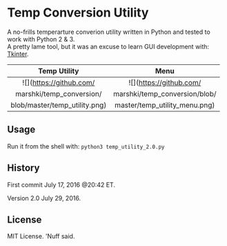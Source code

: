 # Temp Conversion Utility
A no-frills temperarture converion utility written in Python and tested to work with Python 2 & 3.  
A pretty lame tool, but it was an excuse to learn GUI development with: [Tkinter](https://wiki.python.org/moin/TkInter). 

Temp Utility                      |  Menu
:--------------------------------:|:--------------------------------:
![](https://github.com/<br>       |![](https://github.com/<br>
marshki/temp_conversion/<br>      |marshki/temp_conversion/blob/<br>
blob/master/temp_utility.png)     |master/temp_utility_menu.png)<br>

## Usage 
Run it from the shell with: 
`python3 temp_utility_2.0.py` 

## History 
First commit July 17, 2016 @20:42 ET. 

Version 2.0 July 29, 2016. 

## License 
MIT License. 'Nuff said. 
